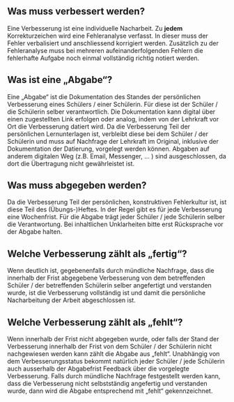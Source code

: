 ## Was muss verbessert werden?

Eine Verbesserung ist eine individuelle Nacharbeit. Zu **jedem** Korrekturzeichen wird eine Fehleranalyse verfasst. In dieser muss der Fehler verbalisiert und anschliessend korrigiert werden. Zusätzlich zu der Fehleranalyse muss bei mehreren aufeinanderfolgenden Fehlern die fehlerhafte Aufgabe noch einmal vollständig richtig notiert werden.

## Was ist eine „Abgabe“?

Eine „Abgabe“ ist die Dokumentation des Standes der persönlichen Verbesserung eines Schülers / einer Schülerin. Für diese ist der Schüler / die Schülerin selber verantwortlich. Die Dokumentation kann digital über einen zugestellten Link erfolgen oder analog, indem von der Lehrkraft vor Ort die Verbesserung datiert wird. Da die Verbesserung Teil der persönlichen Lernunterlagen ist, verbleibt diese bei dem Schüler / der Schülerin und muss auf Nachfrage der Lehrkraft im Original, inklusive der Dokumentation der Datierung, vorgelegt werden können.  Abgaben auf anderem digitalen Weg (z.B. Email, Messenger, ... ) sind ausgeschlossen, da dort die Übertragung nicht gewährleistet ist.

## Was muss abgegeben werden?

Da die Verbesserung Teil der persönlichen, konstruktiven Fehlerkultur ist, ist diese Teil des (Übungs-)Heftes. In der Regel gibt es für jede Verbesserung eine Wochenfrist. Für die Abgabe trägt jeder Schüler / jede Schülerin selber die Verantwortung. Bei inhaltlichen Unklarheiten bitte erst Rücksprache vor der Abgabe halten.

## Welche Verbesserung zählt als „fertig“?

Wenn deutlich ist, gegebenenfalls durch mündliche Nachfrage, dass die innerhalb der Frist abgegebene Verbesserung von dem betreffenden Schüler / der betreffenden Schülerin selber angefertigt und verstanden wurde, ist die Verbesserung vollständig ist und damit die persönliche Nacharbeitung der Arbeit abgeschlossen ist.

## Welche Verbesserung zählt als „fehlt“?

Wenn innerhalb der Frist nicht abgegeben wurde, oder falls der Stand der Verbesserung innerhalb der Frist von dem Schüler / der Schülerin nicht nachgewiesen werden kann zählt die Abgabe aus „fehlt“. Unabhängig von dem Verbesserungsstatus bekommt natürlich jeder Schüler / jede Schülerin auch ausserhalb der Abgabefrist Feedback über die vorgelegte Verbesserung. Falls durch mündliche Nachfrage festgestellt werden kann, dass die Verbesserung nicht selbstständig angefertig und verstanden wurde, dann wird die Abgabe entsprechend mit „fehlt“ gekennzeichnet.
